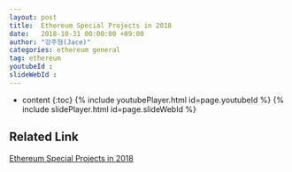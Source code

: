 ```yaml
---
layout: post
title:  Ethereum Special Projects in 2018
date:   2018-10-31 00:00:00 +09:00
author: "강주형(Jace)"
categories: ethereum general
tag: ethereum
youtubeId :
slideWebId :
---
```

* content
{:toc}
{% include youtubePlayer.html id=page.youtubeId %}
{% include slidePlayer.html id=page.slideWebId %}

## Related Link
[Ethereum Special Projects in 2018](https://medium.com/onther-tech/%EB%8D%B0%EB%B8%8C%EC%BD%984-%EC%B0%B8%EC%97%AC%EA%B8%B0-1-10-30-%ED%99%94-ca434d7bd68f)
